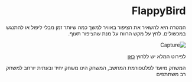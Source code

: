 <div dir='rtl' lang='he'>

# FlappyBird

  המטרה היא להשאיר את הציפור באוויר למשך כמה שיותר זמן מבלי ליפול או להתנגש במכשולים. לחץ על מקש הרווח על מנת שהציפור תעוף.
  
  ![Capture](https://user-images.githubusercontent.com/63556870/141999648-88147971-86e2-4c16-aaff-fdb5fd26d54f.png)

  לפירוט המלא יש ללחוץ [כאן](https://github.com/LeveI-Up/FlappyBird/blob/main/formal-elements)


המשחק מיועד לפלטפורמת המחשב, המשחק הינו משחק יחיד ובעתית יורחב למשחק רב משתתפים

</div>

